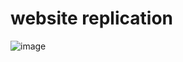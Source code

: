 # website replication

![image](https://user-images.githubusercontent.com/113932706/216815541-e6b94cd8-2c2f-4a7b-ad21-5a1128a3a466.png)
